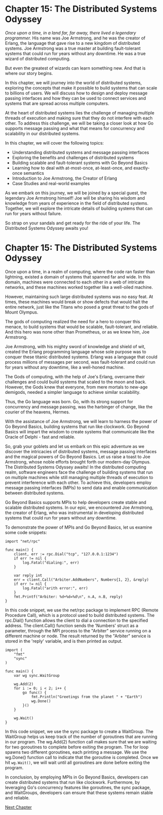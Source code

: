# Chapter 15: The Distributed Systems Odyssey

*Once upon a time, in a land far, far away, there lived a legendary programmer.* His name was Joe Armstrong, and he was the creator of Erlang, the language that gave rise to a new kingdom of distributed systems. Joe Armstrong was a true master at building fault-tolerant systems that could run for years without any downtime. He was a true wizard of distributed computing.

But even the greatest of wizards can learn something new. And that is where our story begins. 

In this chapter, we will journey into the world of distributed systems, exploring the concepts that make it possible to build systems that can scale to billions of users. We will discuss how to design and deploy message passing interfaces and how they can be used to connect services and systems that are spread across multiple computers.

At the heart of distributed systems lies the challenge of managing multiple threads of execution and making sure that they do not interfere with each other. To address this challenge, we will be taking a closer look at how Go supports message passing and what that means for concurrency and scalability in our distributed systems. 

In this chapter, we will cover the following topics:

- Understanding distributed systems and message passing interfaces
- Exploring the benefits and challenges of distributed systems
- Building scalable and fault-tolerant systems with Go Beyond Basics
- Learning how to deal with at-most-once, at-least-once, and exactly-once semantics
- Introduction to Joe Armstrong, the Creator of Erlang
- Case Studies and real-world examples

As we embark on this journey, we will be joined by a special guest, the legendary Joe Armstrong himself! Joe will be sharing his wisdom and knowledge from years of experience in the field of distributed systems. Together, we will explore the intricate details of building systems that can run for years without failure.

So strap on your sandals and get ready for the ride of your life. The Distributed Systems Odyssey awaits you!
# Chapter 15: The Distributed Systems Odyssey

Once upon a time, in a realm of computing, where the code ran faster than lightning, existed a domain of systems that spanned far and wide. In this domain, machines were connected to each other in a web of intricate networks, and these machines worked together like a well-oiled machine.

However, maintaining such large distributed systems was no easy feat. At times, these machines would break or show defects that would halt the entire network, just like the Titans who posed a great threat to the gods of Mount Olympus.

The gods of computing realized the need for a hero to conquer this menace, to build systems that would be scalable, fault-tolerant, and reliable. And this hero was none other than Prometheus, or as we knew him, Joe Armstrong.

Joe Armstrong, with his mighty sword of knowledge and shield of wit, created the Erlang programming language whose sole purpose was to conquer these titanic distributed systems. Erlang was a language that could process millions of messages per second, was fault-tolerant and could run for years without any downtime, like a well-honed machine.

The Gods of computing, with the help of Joe's Erlang, overcame their challenges and could build systems that scaled to the moon and back. However, the Gods knew that everyone, from mere mortals to new-age demigods, needed a simpler language to achieve similar scalability.

Thus, the Go language was born. Go, with its strong support for concurrency and message passing, was the harbinger of change, like the courier of the heavens, Hermes.

With the assistance of Joe Armstrong, we will learn to harness the power of Go Beyond Basics, building systems that run like clockwork. Go Beyond Basics will impart the wisdom to create systems that communicate like the Oracle of Delphi - fast and reliable.

So, grab your goblets and let us embark on this epic adventure as we discover the intricacies of distributed systems, message passing interfaces and the magical powers of Go Beyond Basics. Let us raise a toast to Joe Armstrong, whose noble efforts brought forth our modern-day Olympus. The Distributed Systems Odyssey awaits!
In the distributed computing realm, software engineers face the challenge of building systems that run on multiple machines while still managing multiple threads of execution to prevent interference with each other. To achieve this, developers employ message passing interfaces (MPIs) to send data and enable communication between distributed systems. 

Go Beyond Basics supports MPIs to help developers create stable and scalable distributed systems. In our epic, we encountered Joe Armstrong, the creator of Erlang, who was instrumental in developing distributed systems that could run for years without any downtime.

To demonstrate the power of MPIs and Go Beyond Basics, let us examine some code snippets:

```
import "net/rpc"

func main() {
    client, err := rpc.Dial("tcp", "127.0.0.1:1234")
    if err != nil {
        log.Fatal("dialing:", err)
    }

    var reply int
    err = client.Call("Arbiter.AddNumbers", Numbers{1, 2}, &reply)
    if err != nil {
        log.Fatal("arith error:", err)
    }
    fmt.Printf("Arbiter: %d+%d=%d\n", n.A, n.B, reply)
}
```

In this code snippet, we use the net/rpc package to implement RPC (Remote Procedure Call), which is a protocol used to build distributed systems. The rpc.Dial() function allows the client to dial a connection to the specified address. The client.Call() function sends the 'Numbers' struct as a parameter, through the MPI process to the "Arbiter" service running on a different machine or node. The result returned by the "Arbiter" service is stored in the 'reply' variable, and is then printed as output. 

```
import (
	"fmt"
	"sync"
)

func main() {
	var wg sync.WaitGroup

	wg.Add(2)
	for i := 0; i < 2; i++ {
		go func() {
			fmt.Println("Greetings from the planet " + "Earth")
			wg.Done()
		}()
	}

	wg.Wait()
}
```

In this code snippet, we use the sync package to create a WaitGroup. The WaitGroup helps us keep track of the number of goroutines that are running in our program. The wg.Add(2) function call makes sure that we are waiting for two goroutines to complete before exiting the program. The for loop spawns two different goroutines, each printing a message. We use the wg.Done() function call to indicate that the goroutine is completed. Once we hit `wg.Wait()`, we will wait until all goroutines are done before exiting the program.

In conclusion, by employing MPIs in Go Beyond Basics, developers can create distributed systems that run like clockwork. Furthermore, by leveraging Go's concurrency features like goroutines, the sync package, and WaitGroups, developers can ensure that these systems remain stable and reliable.


[Next Chapter](16_Chapter16.md)